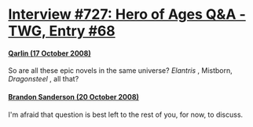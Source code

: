 # [Interview #727: Hero of Ages Q&A - TWG, Entry #68](https://www.theoryland.com/intvmain.php?i=727#68)

#### [Qarlin (17 October 2008)](http://twg.17thshard.com/index.php?topic=6655.msg129277#msg129277)

So are all these epic novels in the same universe?
*Elantris*
, Mistborn,
*Dragonsteel*
, all that?

#### [Brandon Sanderson (20 October 2008)](http://twg.17thshard.com/index.php?topic=6655.msg129381#msg129381)

I'm afraid that question is best left to the rest of you, for now, to discuss.

